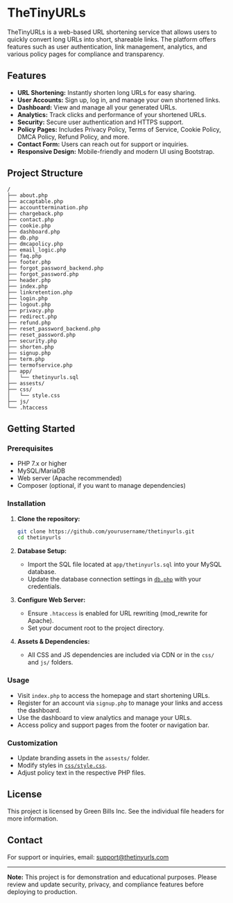 # TheTinyURLs

TheTinyURLs is a web-based URL shortening service that allows users to quickly convert long URLs into short, shareable links. The platform offers features such as user authentication, link management, analytics, and various policy pages for compliance and transparency.

## Features

- **URL Shortening:** Instantly shorten long URLs for easy sharing.
- **User Accounts:** Sign up, log in, and manage your own shortened links.
- **Dashboard:** View and manage all your generated URLs.
- **Analytics:** Track clicks and performance of your shortened URLs.
- **Security:** Secure user authentication and HTTPS support.
- **Policy Pages:** Includes Privacy Policy, Terms of Service, Cookie Policy, DMCA Policy, Refund Policy, and more.
- **Contact Form:** Users can reach out for support or inquiries.
- **Responsive Design:** Mobile-friendly and modern UI using Bootstrap.

## Project Structure

```
/
├── about.php
├── accaptable.php
├── accounttermination.php
├── chargeback.php
├── contact.php
├── cookie.php
├── dashboard.php
├── db.php
├── dmcapolicy.php
├── email_logic.php
├── faq.php
├── footer.php
├── forgot_password_backend.php
├── forgot_password.php
├── header.php
├── index.php
├── linkretention.php
├── login.php
├── logout.php
├── privacy.php
├── redirect.php
├── refund.php
├── reset_password_backend.php
├── reset_password.php
├── security.php
├── shorten.php
├── signup.php
├── term.php
├── termofservice.php
├── app/
│   └── thetinyurls.sql
├── assests/
├── css/
│   └── style.css
├── js/
└── .htaccess
```

## Getting Started

### Prerequisites

- PHP 7.x or higher
- MySQL/MariaDB
- Web server (Apache recommended)
- Composer (optional, if you want to manage dependencies)

### Installation

1. **Clone the repository:**
   ```sh
   git clone https://github.com/yourusername/thetinyurls.git
   cd thetinyurls
   ```

2. **Database Setup:**
   - Import the SQL file located at `app/thetinyurls.sql` into your MySQL database.
   - Update the database connection settings in [`db.php`](db.php) with your credentials.

3. **Configure Web Server:**
   - Ensure `.htaccess` is enabled for URL rewriting (mod_rewrite for Apache).
   - Set your document root to the project directory.

4. **Assets & Dependencies:**
   - All CSS and JS dependencies are included via CDN or in the `css/` and `js/` folders.

### Usage

- Visit `index.php` to access the homepage and start shortening URLs.
- Register for an account via `signup.php` to manage your links and access the dashboard.
- Use the dashboard to view analytics and manage your URLs.
- Access policy and support pages from the footer or navigation bar.

### Customization

- Update branding assets in the `assests/` folder.
- Modify styles in [`css/style.css`](css/style.css).
- Adjust policy text in the respective PHP files.

## License

This project is licensed by Green Bills Inc. See the individual file headers for more information.

## Contact

For support or inquiries, email: [support@thetinyurls.com](mailto:support@thetinyurls.com)

---

**Note:** This project is for demonstration and educational purposes. Please review and update security, privacy, and compliance features before deploying to production.